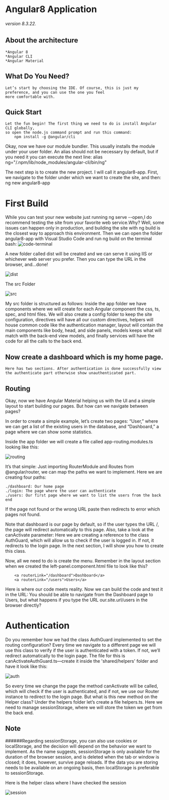 
# Angular8 Application
###### version 8.3.22.

## About the architecture
	*Angular 8
	*Angular CLI
	*Angular Material
	
## What Do You Need?
	Let’s start by choosing the IDE. Of course, this is just my preference, and you can use the one you feel 
	more comfortable with. 
	
## Quick Start
	Let the fun begin! The first thing we need to do is install Angular CLI globally, 
	so open the node.js command prompt and run this command:
		npm install -g @angular/cli
	

Okay, now we have our module bundler. This usually installs the module under your user folder. 
An alias should not be necessary by default, but if you need it you can execute the next line:
	alias ng="<UserFolder>/.npm/lib/node_modules/angular-cli/bin/ng"

The next step is to create the new project. I will call it angular8-app. 
First, we navigate to the folder under which we want to create the site, and then:
	ng new angular8-app  
	
# First Build

While you can test your new website just running ng serve --open,I do recommend testing 
the site from your favorite web service.Why? Well, some issues can happen only in production, 
and building the site with ng build is the closest way to approach this environment. 
Then we can open the folder angular8-app with Visual Studio Code and run ng build on the terminal bash:
![code-terminal](https://user-images.githubusercontent.com/59535094/73367579-ee34de00-42d9-11ea-91db-684ca56cc292.png)

A new folder called dist will be created and we can serve it using IIS or whichever web server you prefer.
Then you can type the URL in the browser, and…done!

![dist](https://user-images.githubusercontent.com/59535094/73369632-1c67ed00-42dd-11ea-93cd-4ed658667058.png)

The src Folder
 
 ![src](https://user-images.githubusercontent.com/59535094/73369817-6d77e100-42dd-11ea-8b50-79732599c73a.png)
 
 My src folder is structured as follows: Inside the app folder we have components where we will 
 create for each Angular component the css, ts, spec, and html files. We will also create a config folder to 
 keep the site configuration, directives will have all our custom directives, helpers will house common code 
 like the authentication manager, layout will contain the main components like body, head, and side panels, 
 models keeps what will match with the back-end view models, and finally services will have the code for all 
 the calls to the back end.

 ## Now create a dashboard which is my home page.
	Here has two sections. After authentication is done successfully view the authenticate part otherwise show unauthenticated part.

## Routing
Okay, now we have Angular Material helping us with the UI and a simple layout to start building our pages. But how can we navigate between pages?

In order to create a simple example, let’s create two pages: “User,” where we can get a list of the existing users in the database, and “Dashboard,” a page where we can show some statistics.

Inside the app folder we will create a file called app-routing.modules.ts looking like this:

![routing](https://user-images.githubusercontent.com/59535094/73462866-a0d27280-43a6-11ea-926a-2b832c958e6a.png)

It’s that simple: Just importing RouterModule and Routes from @angular/router, we can map the paths we want to implement. Here we are creating four paths:

	./dashboard: Our home page
	./login: The page where the user can authenticate
	./users: Our first page where we want to list the users from the back end

If the page not found or the wrong URL paste then redirects to error which pages not found. 

Note that dashboard is our page by default, so if the user types the URL /, the page will redirect automatically to this page. Also, take a look at the canActivate parameter: Here we are creating a reference to the class AuthGuard, which will allow us to check if the user is logged in. If not, it redirects to the login page. In the next section, I will show you how to create this class.

Now, all we need to do is create the menu. Remember in the layout section when we created the left-panel.component.html file to look like this?
		
		<a routerLink="/dashboard">Dashboard</a>
        <a routerLink="/users">Users</a>

Here is where our code meets reality. Now we can build the code and test it in the URL: You should be able to navigate from the Dashboard page to Users, but what happens if you type the URL our.site.url/users in the browser directly?

# Authentication

Do you remember how we had the class AuthGuard implemented to set the routing configuration? Every time we navigate to a different page we will use this class to verify if the user is authenticated with a token. If not, we’ll redirect automatically to the login page. The file for this is canActivateAuthGuard.ts—create it inside the 'shared/helpers' folder and have it look like this:

![auth](https://user-images.githubusercontent.com/59535094/73460679-150b1700-43a3-11ea-8c22-24ba7f1e24cf.png)


So every time we change the page the method canActivate will be called, which will check if the user is authenticated, and if not, we use our Router instance to redirect to the login page. But what is this new method on the Helper class? Under the helpers folder let’s create a file helpers.ts. Here we need to manage sessionStorage, where we will store the token we get from the back end.

## Note
######Regarding sessionStorage, you can also use cookies or localStorage, and the decision will depend on the behavior we want to implement.    As the name suggests, sessionStorage is only available for the duration of the browser session, and is deleted when the tab or window    is closed; it does, however, survive page reloads. If the data you are storing needs to be available on an ongoing basis, then            localStorage is preferable to sessionStorage.

Here is the helper class where I have checked the session 

![session](https://user-images.githubusercontent.com/59535094/73462214-9fed1100-43a5-11ea-9681-8e33191134ab.png)






	
